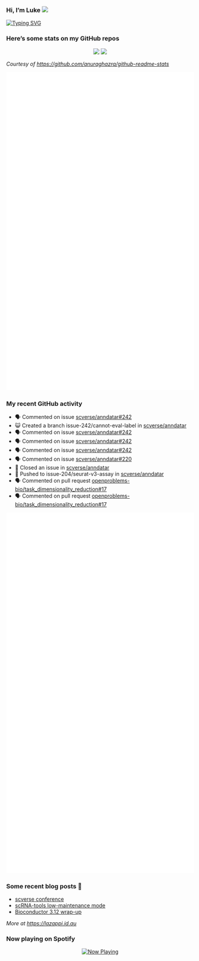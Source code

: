
<!-- README.md is generated from README.Rmd. Please edit that file -->

### Hi, I’m Luke <img src="https://raw.githubusercontent.com/MartinHeinz/MartinHeinz/master/wave.gif" width="30px">

<!-- Customise this at https://readme-typing-svg.demolab.com -->

[![Typing
SVG](https://readme-typing-svg.demolab.com?font=Fira+Code&duration=3000&pause=200&color=9D24F7&center=true&random=true&width=435&lines=Data+scientist;Bioinformatician;Package+developer;Workflow+engineer)](https://git.io/typing-svg)

<!--
**lazappi/lazappi** is a ✨ _special_ ✨ repository because its `README.md` (this file) appears on your GitHub profile.
&#10;Here are some ideas to get you started:
&#10;- 🔭 I’m currently working on ...
- 🌱 I’m currently learning ...
- 👯 I’m looking to collaborate on ...
- 🤔 I’m looking for help with ...
- 💬 Ask me about ...
- 📫 How to reach me: ...
- 😄 Pronouns: ...
- ⚡ Fun fact: ...
-->

### Here’s some stats on my GitHub repos

<p align="center">
<img src="https://github-readme-stats.vercel.app/api?username=lazappi&count_private=true&show_icons=true&theme=buefy&hide_title=True">
<img src="https://github-readme-stats.vercel.app/api/top-langs/?username=lazappi&hide=html&theme=buefy&layout=compact">
</p>

*Courtesy of <https://github.com/anuraghazra/github-readme-stats>*

<p align="center" style="width:100%;">
<img src="https://github.com/lazappi/lazappi/raw/main/github-intro.svg">
</p>

### My recent GitHub activity

- 🗣 Commented on issue
  [scverse/anndatar#242](https://github.com/scverse/anndatar#242)
- 😺 Created a branch issue-242/cannot-eval-label in
  [scverse/anndatar](https://github.com/scverse/anndatar)
- 🗣 Commented on issue
  [scverse/anndatar#242](https://github.com/scverse/anndatar#242)
- 🗣 Commented on issue
  [scverse/anndatar#242](https://github.com/scverse/anndatar#242)
- 🗣 Commented on issue
  [scverse/anndatar#242](https://github.com/scverse/anndatar#242)
- 🗣 Commented on issue
  [scverse/anndatar#220](https://github.com/scverse/anndatar#220)
- 🎊 Closed an issue in
  [scverse/anndatar](https://github.com/scverse/anndatar)
- 📨 Pushed to issue-204/seurat-v3-assay in
  [scverse/anndatar](https://github.com/scverse/anndatar)
- 🗣 Commented on pull request
  [openproblems-bio/task_dimensionality_reduction#17](https://github.com/openproblems-bio/task_dimensionality_reduction#17)
- 🗣 Commented on pull request
  [openproblems-bio/task_dimensionality_reduction#17](https://github.com/openproblems-bio/task_dimensionality_reduction#17)

<p align="center" style="width:100%;">
<img src="https://github.com/lazappi/lazappi/raw/main/github-status.svg">
</p>

### Some recent blog posts 📝

- [scverse
  conference](https://lazappi.id.au/posts/2024-09-15-scverse-conference/)
- [scRNA-tools low-maintenance
  mode](https://lazappi.id.au/posts/2024-03-04-scRNAtools-low-maintenance/)
- [Bioconductor 3.12
  wrap-up](https://lazappi.id.au/posts/2020-10-30-bioconductor-3-12-wrap-up/)

*More at <https://lazappi.id.au>*

### Now playing on Spotify

<p align="center">
<a href="https://now-playing-profile.lazappi.vercel.app/now-playing?open">
<img src="https://now-playing-profile.lazappi.vercel.app/now-playing" width="256" height="64" alt="Now Playing">
</a>
</p>
